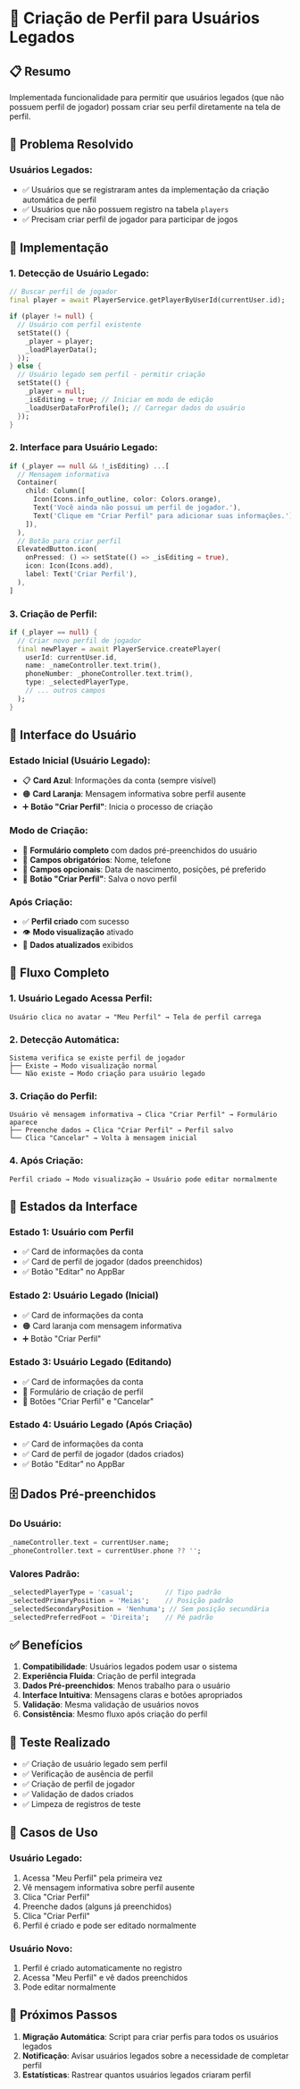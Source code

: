 # 👤 Criação de Perfil para Usuários Legados

## 📋 Resumo
Implementada funcionalidade para permitir que usuários legados (que não possuem perfil de jogador) possam criar seu perfil diretamente na tela de perfil.

## 🎯 Problema Resolvido

### **Usuários Legados:**
- ✅ Usuários que se registraram antes da implementação da criação automática de perfil
- ✅ Usuários que não possuem registro na tabela `players`
- ✅ Precisam criar perfil de jogador para participar de jogos

## 🔧 Implementação

### **1. Detecção de Usuário Legado:**
```dart
// Buscar perfil de jogador
final player = await PlayerService.getPlayerByUserId(currentUser.id);

if (player != null) {
  // Usuário com perfil existente
  setState(() {
    _player = player;
    _loadPlayerData();
  });
} else {
  // Usuário legado sem perfil - permitir criação
  setState(() {
    _player = null;
    _isEditing = true; // Iniciar em modo de edição
    _loadUserDataForProfile(); // Carregar dados do usuário
  });
}
```

### **2. Interface para Usuário Legado:**
```dart
if (_player == null && !_isEditing) ...[
  // Mensagem informativa
  Container(
    child: Column([
      Icon(Icons.info_outline, color: Colors.orange),
      Text('Você ainda não possui um perfil de jogador.'),
      Text('Clique em "Criar Perfil" para adicionar suas informações.'),
    ]),
  ),
  // Botão para criar perfil
  ElevatedButton.icon(
    onPressed: () => setState(() => _isEditing = true),
    icon: Icon(Icons.add),
    label: Text('Criar Perfil'),
  ),
]
```

### **3. Criação de Perfil:**
```dart
if (_player == null) {
  // Criar novo perfil de jogador
  final newPlayer = await PlayerService.createPlayer(
    userId: currentUser.id,
    name: _nameController.text.trim(),
    phoneNumber: _phoneController.text.trim(),
    type: _selectedPlayerType,
    // ... outros campos
  );
}
```

## 🎨 Interface do Usuário

### **Estado Inicial (Usuário Legado):**
- 📋 **Card Azul**: Informações da conta (sempre visível)
- 🟠 **Card Laranja**: Mensagem informativa sobre perfil ausente
- ➕ **Botão "Criar Perfil"**: Inicia o processo de criação

### **Modo de Criação:**
- 📝 **Formulário completo** com dados pré-preenchidos do usuário
- 🎯 **Campos obrigatórios**: Nome, telefone
- 📅 **Campos opcionais**: Data de nascimento, posições, pé preferido
- 💾 **Botão "Criar Perfil"**: Salva o novo perfil

### **Após Criação:**
- ✅ **Perfil criado** com sucesso
- 👁️ **Modo visualização** ativado
- 🔄 **Dados atualizados** exibidos

## 🔄 Fluxo Completo

### **1. Usuário Legado Acessa Perfil:**
```
Usuário clica no avatar → "Meu Perfil" → Tela de perfil carrega
```

### **2. Detecção Automática:**
```
Sistema verifica se existe perfil de jogador
├── Existe → Modo visualização normal
└── Não existe → Modo criação para usuário legado
```

### **3. Criação do Perfil:**
```
Usuário vê mensagem informativa → Clica "Criar Perfil" → Formulário aparece
├── Preenche dados → Clica "Criar Perfil" → Perfil salvo
└── Clica "Cancelar" → Volta à mensagem inicial
```

### **4. Após Criação:**
```
Perfil criado → Modo visualização → Usuário pode editar normalmente
```

## 📱 Estados da Interface

### **Estado 1: Usuário com Perfil**
- ✅ Card de informações da conta
- ✅ Card de perfil de jogador (dados preenchidos)
- ✅ Botão "Editar" no AppBar

### **Estado 2: Usuário Legado (Inicial)**
- ✅ Card de informações da conta
- 🟠 Card laranja com mensagem informativa
- ➕ Botão "Criar Perfil"

### **Estado 3: Usuário Legado (Editando)**
- ✅ Card de informações da conta
- 📝 Formulário de criação de perfil
- 💾 Botões "Criar Perfil" e "Cancelar"

### **Estado 4: Usuário Legado (Após Criação)**
- ✅ Card de informações da conta
- ✅ Card de perfil de jogador (dados criados)
- ✅ Botão "Editar" no AppBar

## 🗄️ Dados Pré-preenchidos

### **Do Usuário:**
```dart
_nameController.text = currentUser.name;
_phoneController.text = currentUser.phone ?? '';
```

### **Valores Padrão:**
```dart
_selectedPlayerType = 'casual';        // Tipo padrão
_selectedPrimaryPosition = 'Meias';    // Posição padrão
_selectedSecondaryPosition = 'Nenhuma'; // Sem posição secundária
_selectedPreferredFoot = 'Direita';    // Pé padrão
```

## ✅ Benefícios

1. **Compatibilidade**: Usuários legados podem usar o sistema
2. **Experiência Fluida**: Criação de perfil integrada
3. **Dados Pré-preenchidos**: Menos trabalho para o usuário
4. **Interface Intuitiva**: Mensagens claras e botões apropriados
5. **Validação**: Mesma validação de usuários novos
6. **Consistência**: Mesmo fluxo após criação do perfil

## 🧪 Teste Realizado

- ✅ Criação de usuário legado sem perfil
- ✅ Verificação de ausência de perfil
- ✅ Criação de perfil de jogador
- ✅ Validação de dados criados
- ✅ Limpeza de registros de teste

## 🎯 Casos de Uso

### **Usuário Legado:**
1. Acessa "Meu Perfil" pela primeira vez
2. Vê mensagem informativa sobre perfil ausente
3. Clica "Criar Perfil"
4. Preenche dados (alguns já preenchidos)
5. Clica "Criar Perfil"
6. Perfil é criado e pode ser editado normalmente

### **Usuário Novo:**
1. Perfil é criado automaticamente no registro
2. Acessa "Meu Perfil" e vê dados preenchidos
3. Pode editar normalmente

## 🔄 Próximos Passos

1. **Migração Automática**: Script para criar perfis para todos os usuários legados
2. **Notificação**: Avisar usuários legados sobre a necessidade de completar perfil
3. **Estatísticas**: Rastrear quantos usuários legados criaram perfil
